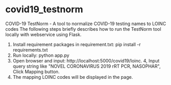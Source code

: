 # covid19_testnorm
COVID-19 TestNorm -  A tool to normalize COVID-19 testing names to LOINC codes
The following steps briefly describes how to run the TestNorm tool locally with webservice using Flask.
1. Install requirement packages in requirement.txt: pip install -r requirements.txt
2. Run locally: python app.py
3. Open browser and input: http://localhost:5000/covid19/loinc.
4, Input query string like "NOVEL CORONAVIRUS 2019 rRT PCR, NASOPHAR", Click Mapping button.
5. The mapping LOINC codes will be displayed in the page.

